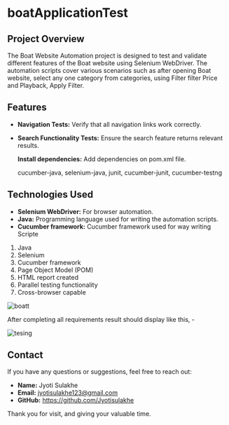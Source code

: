# boatApplicationTest


## Project Overview

The Boat Website Automation project is designed to test and validate different features of the Boat website using Selenium WebDriver. The automation scripts cover various scenarios such as after opening Boat website, select any one category from categories, using Filter filter Price and Playback, Apply Filter.

## Features

- **Navigation Tests:** Verify that all navigation links work correctly.
- **Search Functionality Tests:** Ensure the search feature returns relevant results.

  **Install dependencies:**
     Add dependencies on pom.xml file.
   
     cucumber-java,   selenium-java,    junit,   cucumber-junit,   cucumber-testng
  

## Technologies Used

- **Selenium WebDriver:** For browser automation.
- **Java:** Programming language used for writing the automation scripts.
- **Cucumber framework:** Cucumber framework used for way writing Scripte
  
1. Java
2. Selenium
3. Cucumber framework
4. Page Object Model (POM)
5. HTML report created
6. Parallel testing functionality
7. Cross-browser capable 



![boatt](https://github.com/Jyotisulakhe/boatApplicationTest/assets/122368666/851441f1-f3a4-4b36-81d0-1781a827abd7)


After completing all requirements result should display like this, -


![tesing](https://github.com/Jyotisulakhe/boatApplicationTest/assets/122368666/2cbbe493-36db-4ded-b2ec-d6d8c5fb1ff0)

## Contact

If you have any questions or suggestions, feel free to reach out:

- **Name:** Jyoti Sulakhe
- **Email:** jyotisulakhe123@gmail.com
- **GitHub:** https://github.com/Jyotisulakhe


Thank you for visit, and giving your valuable time.
